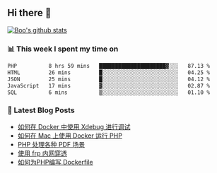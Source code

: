 ## Hi there 👋

[![Boo's github stats](https://github-readme-stats.vercel.app/api?username=0xAiKang)](https://github.com/anuraghazra/github-readme-stats)

<!-- [![Most Used Langs](https://github-readme-stats.vercel.app/api/top-langs/?username=0xAiKang)](https://github.com/anuraghazra/github-readme-stats) -->

### 📊 This week I spent my time on
<!--START_SECTION:waka-->

```txt
PHP          8 hrs 59 mins   █████████████████████▓░░░   87.13 %
HTML         26 mins         █░░░░░░░░░░░░░░░░░░░░░░░░   04.25 %
JSON         25 mins         █░░░░░░░░░░░░░░░░░░░░░░░░   04.12 %
JavaScript   17 mins         ▓░░░░░░░░░░░░░░░░░░░░░░░░   02.87 %
SQL          6 mins          ▒░░░░░░░░░░░░░░░░░░░░░░░░   01.10 %
```

<!--END_SECTION:waka-->

### 📕 Latest Blog Posts
<!-- BLOG-POST-LIST:START -->
- [如何在 Docker 中使用 Xdebug 进行调试](https://www.0x2beace.com/how-to-debug-with-xdebug-in-docker/)
- [如何在 Mac 上使用 Docker 运行 PHP](https://www.0x2beace.com/how-to-run-php-with-docker-on-mac/)
- [PHP 处理各种 PDF 场景](https://www.0x2beace.com/php-handles-various-pdf-scenarios/)
- [使用 frp 内网穿透](https://www.0x2beace.com/use-the-frp-intranet-to-penetrate/)
- [如何为PHP编写 Dockerfile](https://www.0x2beace.com/how-to-write-dockerfile-for-php/)
<!-- BLOG-POST-LIST:END -->

